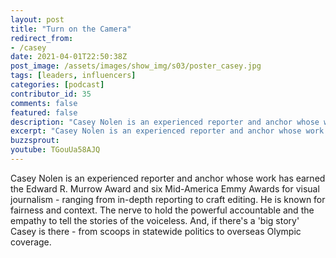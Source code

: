 ```yaml
---
layout: post
title: "Turn on the Camera"
redirect_from:
- /casey
date: 2021-04-01T22:50:38Z
post_image: /assets/images/show_img/s03/poster_casey.jpg
tags: [leaders, influencers]
categories: [podcast]
contributor_id: 35
comments: false
featured: false
description: "Casey Nolen is an experienced reporter and anchor whose work has earned the Edward R. Murrow Award."
excerpt: "Casey Nolen is an experienced reporter and anchor whose work has earned the Edward R. Murrow Award."
buzzsprout: 
youtube: TGouUa58AJQ
---
```

Casey Nolen is an experienced reporter and anchor whose work has earned the Edward R. Murrow Award and six Mid-America Emmy Awards for visual journalism - ranging from in-depth reporting to craft editing. He is known for fairness and context. The nerve to hold the powerful accountable and the empathy to tell the stories of the voiceless. And, if there's a 'big story' Casey is there - from scoops in statewide politics to overseas Olympic coverage.

